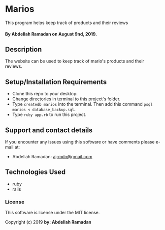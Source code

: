 # Marios

This program helps keep track of products and their reviews

#### By Abdellah Ramadan on August 9nd, 2019.

## Description

The website can be used to keep track of mario's products and their reviews.

## Setup/Installation Requirements

* Clone this repo to your desktop.
* Change directories in terminal to this project's folder.
* Type `createdb marios` into the terminal. Then add this command `psql marios < database_backup.sql`.
* Type `ruby app.rb` to run this project.




## Support and contact details

If you encounter any issues using this software or have comments please e-mail at:

* Abdellah Ramadan: ajrmdn@gmail.com


## Technologies Used

* ruby
* rails

### License

This software is license under the MIT license.

Copyright (c) 2019 **by: Abdellah Ramadan**
